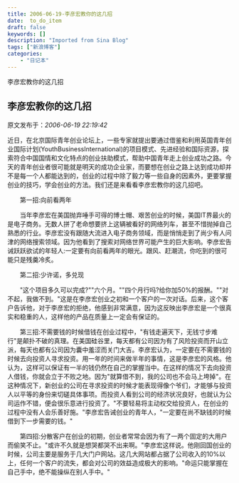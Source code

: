 ```yaml
---
title: 2006-06-19-李彦宏教你的这几招
date:  to_do_item
draft: false
keywords: []
description: "Imported from Sina Blog"
tags: ["新浪博客"]
categories: 
    - "日记本"
---
```

李彦宏教你的这几招
## 李彦宏教你的这几招

 原文发布于：*2006-06-19 22:19:42*

近日，在北京国际青年创业论坛上，一些专家就提出要通过借鉴和利用英国青年创业国际计划(YouthBusinessInternational)的项目模式、先进经验和国际资源，探索符合中国国情和文化特点的创业扶助模式，帮助中国青年走上创业成功之路。今天的青年创业者很可能就是明天的成功企业家，而要想在创业之路上达到成功却并不是每一个人都能达到的，创业的过程中除了毅力等一些自身的因素外，更要掌握创业的技巧，学会创业的方法。我们还是来看看李彦宏教你的这几招吧。

　　第一招&#58;向前看两年

　　当年李彦宏在美国抛弃唾手可得的博士帽、艰苦创业的时候，美国IT界最火的是电子商务。无数人拼了老命想要挤上这辆被看好的网络列车，甚至不惜抛掉自己熟悉的行业。李彦宏没有跟随大流进入电子商务领域，而是悄悄走到了尚少有人问津的网络搜索领域。因为他看到了搜索对网络世界可能产生的巨大影响。李彦宏告诫跃跃欲试的年轻人&#58;一定要有向前看两年的眼光。跟风、赶潮流，你吃到的很可能只是残羹冷炙。

　　第二招&#58;少许诺，多兑现

　　"这个项目多久可以完成?""六个月。""四个月行吗?给你加50%的报酬。""对不起，我做不到。"这是在李彦宏创业之初和一个客户的一次对话。后来，这个客户告诉他，对于李彦宏的拒绝，他感到非常满意，因为这反映出李彦宏是一个很真实和稳重的人，这样他的产品在质量上一定会有保证的。

　　第三招&#58;不需要钱的时候借钱在创业过程中，"有钱走遍天下，无钱寸步难行"是颠扑不破的真理。在美国硅谷里，每天都有公司因为有了风险投资而开山立派，每天也都有公司因为囊中羞涩而关门大吉。李彦宏认为，一定要在不需要钱的时候去向投资人寻求投资。用一年的时间来做半年的事情，这是李彦宏的风格。他认为，这样可以保证有一半的钱仍然在自己的掌握当中。在这样的情况下去向投资人借钱，你就会立于不败之地。因为"就算借不到，我的公司也不会马上垮掉"。在这种情况下，新创业的公司在寻求投资的时候才能表现得像个爷们，才能够与投资人以平等的身份来切磋具体事项。而投资人看到公司的经济状况良好，也就认为公司运作不错，便会很乐意进行投资了。"不要轻易将主动权交给投资人，在创业的过程中没有人会乐善好施。"李彦宏告诫创业的青年人，"一定要在尚不缺钱的时候借到下一步需要的钱。"

　　第四招&#58;分散客户在创业的初期，创业者常常会因为有了一两个固定的大用户而偷笑不止。"或许不久就是想哭都哭不出来啊。"李彦宏这样说。他刚回国创业的时候，公司主要是服务于几大门户网站。这几大网站都占据了公司收入的10%以上，任何一个客户的流失，都会对公司的效益造成极大的影响。"命运只能掌握在自己手中，绝不能操纵在别人手中。"


